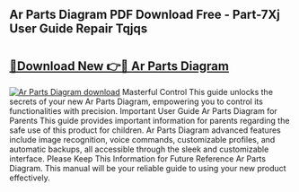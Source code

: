 ## Ar Parts Diagram PDF Download Free - Part-7Xj User Guide Repair Tqjqs

# <h2><a href="http://dfmdyzg.blite.top/?on=Ar+Parts+Diagram">🔗Download New 👉🔴 Ar Parts Diagram</a></h2>

[![Ar Parts Diagram download](https://i.imgur.com/lujVjoI.png)](http://dfmdyzg.blite.top/?on=Ar+Parts+Diagram)
Masterful Control This guide unlocks the secrets of your new Ar Parts Diagram, empowering you to control its functionalities with precision. Important User Guide Ar Parts Diagram for Parents This guide provides important information for parents regarding the safe use of this product for children. Ar Parts Diagram advanced features include image recognition, voice commands, customizable profiles, and automatic backups, all accessible through the sleek and customizable interface. Please Keep This Information for Future Reference Ar Parts Diagram. This manual will be your reliable guide to using your new product effectively.
